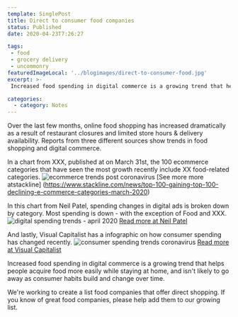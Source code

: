 ```yaml
---
template: SinglePost
title: Direct to consumer food companies
status: Published
date: 2020-04-23T7:26:27
tags:
 - food
 - grocery delivery
 - uncommonry
featuredImageLocal: '../blogimages/direct-to-consumer-food.jpg'
excerpt: >-
 Increased food spending in digital commerce is a growing trend that helps people acquire food more easily while staying at home, and isn't likely to go away as consumer habits build and change over time. If you know of great food companies, please help add them to our growing list.

categories:
  - category: Notes
---
```

Over the last few months, online food shopping has increased dramatically as a result of restaurant closures and limited store hours & delivery availability. Reports from three different sources show trends in food shopping and digital commerce.

In a chart from XXX, published at on March 31st, the 100 ecommerce categories that have seen the most growth recently include XX food-related categories.
![ecommerce trends post coronavirus](https://ecomloop.com/images/1food-trends-ecommerce.png)
[See more more atstackline] (https://www.stackline.com/news/top-100-gaining-top-100-declining-e-commerce-categories-march-2020)

In this chart from Neil Patel, spending changes in digital ads is broken down by category. Most spending is down - with the exception of Food and XXX.
![digital spending trends - april 2020](https://neilpatel.com/wp-content/uploads/2020/04/corona.png)
[Read more at Neil Patel](https://neilpatel.com/wp-content/uploads/2020/04/corona.png)

And lastly, Visual Capitalist has a infographic on how consumer spending has changed recently.
![consumer spending trends coronavirus](consumer-food-spending.png)
[Read more at Visual Capitalist](https://www.visualcapitalist.com/consumer-spending-impacting-industries/)

Increased food spending in digital commerce is a growing trend that helps people acquire food more easily while staying at home, and isn't likely to go away as consumer habits build and change over time.

We're working to create a list food companies that offer direct shopping. If you know of great food companies, please help add them to our growing list.
